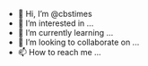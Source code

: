 - 👋 Hi, I’m @cbstimes
- 👀 I’m interested in ...
- 🌱 I’m currently learning ...
- 💞️ I’m looking to collaborate on ...
- 📫 How to reach me ...

<!---
cbstimes/cbstimes is a ✨ special ✨ repository because its `README.md` (this file) appears on your GitHub profile.
You can click the Preview link to take a look at your changes.
--->
